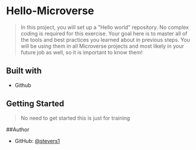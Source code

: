# Hello-Microverse

> In this project, you will set up a "Hello world" repository. No complex coding is required for this exercise. Your goal here is to master all of the tools and best practices you learned about in previous steps. You will be using them in all Microverse projects and most likely in your future job as well, so it is important to know them!



## Built with

- Github

## Getting Started

> No need to get started this is just for training

##Author

- GitHub: [@stevers1](https://github.com/Stevers1)
